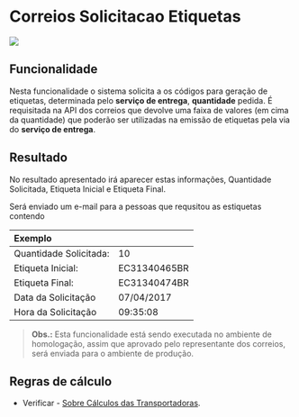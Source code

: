 # Correios Solicitacao Etiquetas

![](http://developers.connectparts.com.br/imagens/solicitacaoEtiquetas01.png)

## Funcionalidade

Nesta funcionalidade o sistema solicita a os códigos para geração de etiquetas, determinada pelo **serviço de entrega**, **quantidade** pedida. É requisitada na API dos correios que devolve uma faixa de valores \(em cima da quantidade\) que poderão ser utilizadas na emissão de etiquetas pela via do **serviço de entrega**.

## Resultado

No resultado apresentado irá aparecer estas informações, Quantidade Solicitada, Etiqueta Inicial e Etiqueta Final.

Será enviado um e-mail para a pessoas que requsitou as estiquetas contendo

| Exemplo |  |
| :--- | :--- |
| Quantidade Solicitada: | 10 |
| Etiqueta Inicial: | EC31340465BR |
| Etiqueta Final: | EC31340474BR |
| Data da Solicitação | 07/04/2017 |
| Hora da Solicitação | 09:35:08 |

> **Obs.:** Esta funcionalidade está sendo executada no ambiente de homologação, assim que aprovado pelo representante dos correios, será enviada para o ambiente de produção.

## Regras de cálculo

* Verificar - [Sobre Cálculos das Transportadoras](correios-solicitacao-etiquetas.md).

